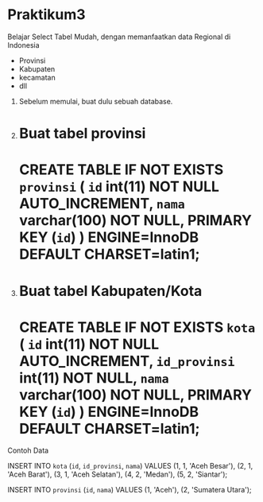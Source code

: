 # Praktikum3

Belajar Select Tabel Mudah, dengan memanfaatkan data Regional di Indonesia

- Provinsi
- Kabupaten
- kecamatan
- dll

1. Sebelum memulai, buat dulu sebuah database.

2. # Buat tabel provinsi

   CREATE TABLE IF NOT EXISTS `provinsi` (
   `id` int(11) NOT NULL AUTO_INCREMENT,
   `nama` varchar(100) NOT NULL,
   PRIMARY KEY (`id`)
   ) ENGINE=InnoDB DEFAULT CHARSET=latin1;
   =====================================

3. # Buat tabel Kabupaten/Kota
   CREATE TABLE IF NOT EXISTS `kota` (
   `id` int(11) NOT NULL AUTO_INCREMENT,
   `id_provinsi` int(11) NOT NULL,
   `nama` varchar(100) NOT NULL,
   PRIMARY KEY (`id`)
   ) ENGINE=InnoDB DEFAULT CHARSET=latin1;
   ======================================

Contoh Data

INSERT INTO `kota` (`id`, `id_provinsi`, `nama`) VALUES
(1, 1, 'Aceh Besar'),
(2, 1, 'Aceh Barat'),
(3, 1, 'Aceh Selatan'),
(4, 2, 'Medan'),
(5, 2, 'Siantar');

INSERT INTO `provinsi` (`id`, `nama`) VALUES
(1, 'Aceh'),
(2, 'Sumatera Utara');
